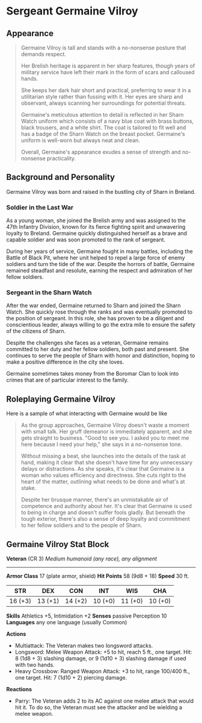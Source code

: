 # Sergeant Germaine Vilroy

## Appearance

> Germaine Vilroy is tall and stands with a no-nonsense posture that demands respect.
>
> Her Brelish heritage is apparent in her sharp features, though years of military service have left their mark in the form of scars and calloused hands.
>
> She keeps her dark hair short and practical, preferring to wear it in a utilitarian style rather than fussing with it. Her eyes are sharp and observant, always scanning her surroundings for potential threats.
>
> Germaine's meticulous attention to detail is reflected in her Sharn Watch uniform which consists of a navy blue coat with brass buttons, black trousers, and a white shirt. The coat is tailored to fit well and has a badge of the Sharn Watch on the breast pocket. Germaine's uniform is well-worn but always neat and clean.
>
> Overall, Germaine's appearance exudes a sense of strength and no-nonsense practicality.

## Background and Personality

Germaine Vilroy was born and raised in the bustling city of Sharn in Breland.

### Soldier in the Last War

As a young woman, she joined the Brelish army and was assigned to the 47th Infantry Division, known for its fierce fighting spirit and unwavering loyalty to Breland. Germaine quickly distinguished herself as a brave and capable soldier and was soon promoted to the rank of sergeant.

During her years of service, Germaine fought in many battles, including the Battle of Black Pit, where her unit helped to repel a large force of enemy soldiers and turn the tide of the war. Despite the horrors of battle, Germaine remained steadfast and resolute, earning the respect and admiration of her fellow soldiers.

### Sergeant in the Sharn Watch

After the war ended, Germaine returned to Sharn and joined the Sharn Watch. She quickly rose through the ranks and was eventually promoted to the position of sergeant. In this role, she has proven to be a diligent and conscientious leader, always willing to go the extra mile to ensure the safety of the citizens of Sharn.

Despite the challenges she faces as a veteran, Germaine remains committed to her duty and her fellow soldiers, both past and present. She continues to serve the people of Sharn with honor and distinction, hoping to make a positive difference in the city she loves.

Germaine sometimes takes money from the Boromar Clan to look into crimes that are of particular interest to the family.

## Roleplaying Germaine Vilroy

Here is a sample of what interacting with Germaine would be like

> As the group approaches, Germaine Vilroy doesn't waste a moment with small talk. Her gruff demeanor is immediately apparent, and she gets straight to business. "Good to see you. I asked you to meet me here because I need your help," she says in a no-nonsense tone.
>
> Without missing a beat, she launches into the details of the task at hand, making it clear that she doesn't have time for any unnecessary delays or distractions. As she speaks, it's clear that Germaine is a woman who values efficiency and directness. She cuts right to the heart of the matter, outlining what needs to be done and what's at stake.
>
> Despite her brusque manner, there's an unmistakable air of competence and authority about her. It's clear that Germaine is used to being in charge and doesn't suffer fools gladly. But beneath the tough exterior, there's also a sense of deep loyalty and commitment to her fellow soldiers and to the people of Sharn.

## Germaine Vilroy Stat Block

**Veteran** (CR 3)
*Medium humanoid (any race), any alignment*
___
**Armor Class** 17 (plate armor, shield)
**Hit Points** 58 (9d8 + 18)
**Speed** 30 ft.

STR | DEX | CON | INT | WIS | CHA
---|---|---|---|---|---
16 (+3) | 13 (+1) | 14 (+2) | 10 (+0) | 11 (+0) | 10 (+0)

**Skills** Athletics +5, Intimidation +2
**Senses** passive Perception 10
**Languages** any one language (usually Common)

**Actions**

- Multiattack: The Veteran makes two longsword attacks.
- Longsword: Melee Weapon Attack: +5 to hit, reach 5 ft., one target. Hit: 8 (1d8 + 3) slashing damage, or 9 (1d10 + 3) slashing damage if used with two hands.
- Heavy Crossbow: Ranged Weapon Attack: +3 to hit, range 100/400 ft., one target. Hit: 7 (1d10 + 2) piercing damage.

**Reactions**

- Parry: The Veteran adds 2 to its AC against one melee attack that would hit it. To do so, the Veteran must see the attacker and be wielding a melee weapon.
